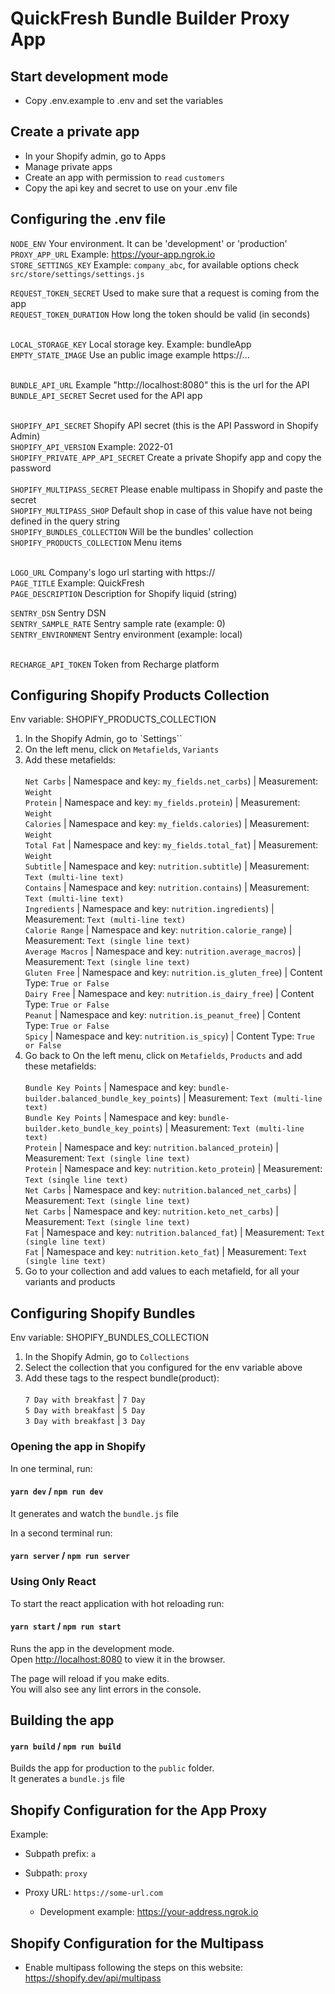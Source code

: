 # QuickFresh Bundle Builder Proxy App

## Start development mode

- Copy .env.example to .env and set the variables

## Create a private app

- In your Shopify admin, go to Apps
- Manage private apps
- Create an app with permission to `read` `customers`
- Copy the api key and secret to use on your .env file

## Configuring the .env file

`NODE_ENV` Your environment. It can be 'development' or 'production' <br>
`PROXY_APP_URL` Example: https://your-app.ngrok.io <br>
`STORE_SETTINGS_KEY` Example: `company_abc`, for available options check `src/store/settings/settings.js`<br>

`REQUEST_TOKEN_SECRET` Used to make sure that a request is coming from the app <br>
`REQUEST_TOKEN_DURATION` How long the token should be valid (in seconds) <br> <br>

`LOCAL_STORAGE_KEY` Local storage key. Example: bundleApp <br>
`EMPTY_STATE_IMAGE` Use an public image example https://... <br><br>

`BUNDLE_API_URL` Example "http://localhost:8080" this is the url for the API <br>
`BUNDLE_API_SECRET` Secret used for the API app <br><br>

`SHOPIFY_API_SECRET` Shopify API secret (this is the API Password in Shopify Admin) <br>
`SHOPIFY_API_VERSION` Example: 2022-01 <br>
`SHOPIFY_PRIVATE_APP_API_SECRET` Create a private Shopify app and copy the password <br>
<br>
`SHOPIFY_MULTIPASS_SECRET` Please enable multipass in Shopify and paste the secret <br>
`SHOPIFY_MULTIPASS_SHOP` Default shop in case of this value have not being defined in the query string <br>
`SHOPIFY_BUNDLES_COLLECTION` Will be the bundles' collection<br>
`SHOPIFY_PRODUCTS_COLLECTION` Menu items<br><br>

`LOGO_URL` Company's logo url starting with https://<br>
`PAGE_TITLE` Example: QuickFresh <br>
`PAGE_DESCRIPTION` Description for Shopify liquid (string) <br>

`SENTRY_DSN` Sentry DSN <br>
`SENTRY_SAMPLE_RATE` Sentry sample rate (example: 0) <br>
`SENTRY_ENVIRONMENT` Sentry environment (example: local) <br> <br>

`RECHARGE_API_TOKEN` Token from Recharge platform <br>

## Configuring Shopify Products Collection

Env variable: SHOPIFY_PRODUCTS_COLLECTION

1. In the Shopify Admin, go to `Settings``
2. On the left menu, click on `Metafields`, `Variants`
3. Add these metafields: <br >
   <br> `Net Carbs` | Namespace and key: `my_fields.net_carbs`) | Measurement: `Weight`
   <br> `Protein` | Namespace and key: `my_fields.protein`) | Measurement: `Weight`
   <br> `Calories` | Namespace and key: `my_fields.calories`) | Measurement: `Weight`
   <br> `Total Fat` | Namespace and key: `my_fields.total_fat`) | Measurement: `Weight`
   <br> `Subtitle` | Namespace and key: `nutrition.subtitle`) | Measurement: `Text (multi-line text)`
   <br> `Contains` | Namespace and key: `nutrition.contains`) | Measurement: `Text (multi-line text)`
   <br> `Ingredients` | Namespace and key: `nutrition.ingredients`) | Measurement: `Text (multi-line text)`
   <br> `Calorie Range` | Namespace and key: `nutrition.calorie_range`) | Measurement: `Text (single line text)`
   <br> `Average Macros` | Namespace and key: `nutrition.average_macros`) | Measurement: `Text (single line text)`
   <br> `Gluten Free` | Namespace and key: `nutrition.is_gluten_free`) | Content Type: `True or False`
   <br> `Dairy Free` | Namespace and key: `nutrition.is_dairy_free`) | Content Type: `True or False`
   <br> `Peanut` | Namespace and key: `nutrition.is_peanut_free`) | Content Type: `True or False`
   <br> `Spicy` | Namespace and key: `nutrition.is_spicy`) | Content Type: `True or False`
4. Go back to On the left menu, click on `Metafields`, `Products` and add these metafields: <br>
   <br> `Bundle Key Points` | Namespace and key: `bundle-builder.balanced_bundle_key_points`) | Measurement: `Text (multi-line text)`
   <br> `Bundle Key Points` | Namespace and key: `bundle-builder.keto_bundle_key_points`) | Measurement: `Text (multi-line text)`
   <br> `Protein` | Namespace and key: `nutrition.balanced_protein`) | Measurement: `Text (single line text)`
   <br> `Protein` | Namespace and key: `nutrition.keto_protein`) | Measurement: `Text (single line text)`
   <br> `Net Carbs` | Namespace and key: `nutrition.balanced_net_carbs`) | Measurement: `Text (single line text)`
   <br> `Net Carbs` | Namespace and key: `nutrition.keto_net_carbs`) | Measurement: `Text (single line text)`
   <br> `Fat` | Namespace and key: `nutrition.balanced_fat`) | Measurement: `Text (single line text)`
   <br> `Fat` | Namespace and key: `nutrition.keto_fat`) | Measurement: `Text (single line text)`
5. Go to your collection and add values to each metafield, for all your variants and products

## Configuring Shopify Bundles

Env variable: SHOPIFY_BUNDLES_COLLECTION

1. In the Shopify Admin, go to `Collections`
2. Select the collection that you configured for the env variable above
3. Add these tags to the respect bundle(product): <br >
   <br>`7 Day with breakfast` | `7 Day`
   <br>`5 Day with breakfast` | `5 Day`
   <br>`3 Day with breakfast` | `3 Day`

### Opening the app in Shopify

In one terminal, run:

#### `yarn dev` / `npm run dev`

It generates and watch the `bundle.js` file

In a second terminal run:

#### `yarn server` / `npm run server`

### Using Only React

To start the react application with hot reloading run:

#### `yarn start` / `npm run start`

Runs the app in the development mode.\
Open [http://localhost:8080](http://localhost:8080) to view it in the browser.

The page will reload if you make edits.\
You will also see any lint errors in the console.

## Building the app

#### `yarn build` / `npm run build`

Builds the app for production to the `public` folder.\
It generates a `bundle.js` file

## Shopify Configuration for the App Proxy

Example:

- Subpath prefix: `a`
- Subpath: `proxy`

- Proxy URL: `https://some-url.com`
  - Development example: https://your-address.ngrok.io

## Shopify Configuration for the Multipass

- Enable multipass following the steps on this website: https://shopify.dev/api/multipass
